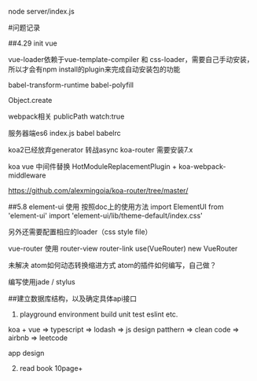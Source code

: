 node server/index.js

#问题记录

##4.29 init vue

vue-loader依赖于vue-template-compiler 和 css-loader，需要自己手动安装，所以才会有npm install的plugin来完成自动安装包的功能

babel-transform-runtime babel-polyfill

Object.create

webpack相关 publicPath
watch:true

服务器端es6 index.js babel babelrc

koa2已经放弃generator 转战async
koa-router 需要安装7.x

koa vue 中间件替换 HotModuleReplacementPlugin + koa-webpack-middleware

https://github.com/alexmingoia/koa-router/tree/master/

##5.8
element-ui 使用
按照doc上的使用方法
import ElementUI from 'element-ui'
import 'element-ui/lib/theme-default/index.css'

另外还需要配置相应的loader（css style file）

vue-router 使用
router-view router-link
use(VueRouter)
new VueRouter

未解决
atom如何动态转换缩进方式
atom的插件如何编写，自己做？

编写使用jade / stylus

##建立数据库结构，以及确定具体api接口


1. playground environment build
unit test
eslint etc.

koa + vue => typescript => lodash => js design patthern => clean code => airbnb => leetcode

app design

2. read book 10page+
